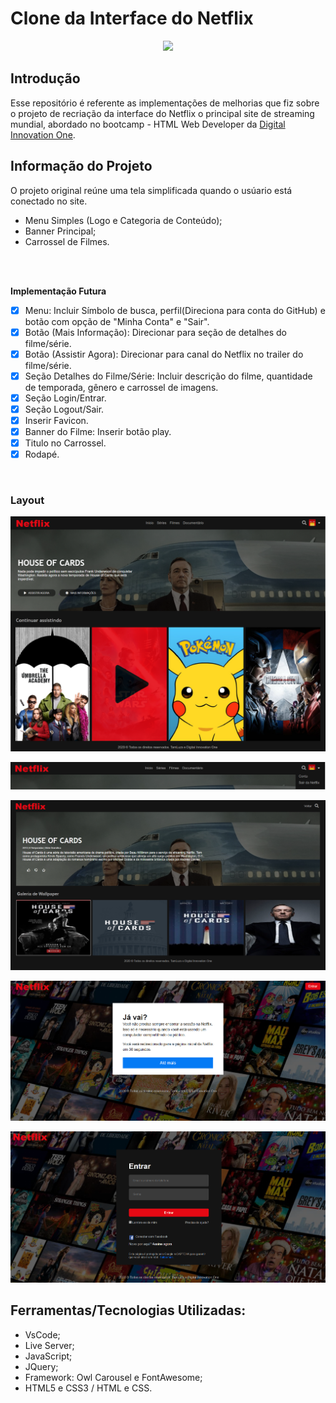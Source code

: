 # Clone da Interface do Netflix
<p align="center">
  <img src="https://www.popsci.com/resizer/0eQsCPRWhjB3PNPxqrtRnPNGxwA=/1200x628/smart/arc-anglerfish-arc2-prod-bonnier.s3.amazonaws.com/public/AUSBJ7SDRWXMD7VXVNJASUT6ME.jpg">
</p>

## Introdução
Esse repositório é referente as implementações de melhorias que fiz sobre o projeto de recriação da interface do Netflix o principal site de streaming mundial, abordado no bootcamp - HTML Web Developer da <a href="https://web.digitalinnovation.one">Digital Innovation One</a>.

## Informação do Projeto
O projeto original reúne uma tela simplificada quando o usúario está conectado no site.

- Menu Simples (Logo e Categoria de Conteúdo);
- Banner Principal;
- Carrossel de Filmes.

<br/><br/>

<b> Implementação Futura </b>
- [x] Menu: Incluir Símbolo de busca, perfil(Direciona para conta do GitHub) e botão com opção de "Minha Conta" e "Sair".
- [x] Botão (Mais Informação): Direcionar para seção de detalhes do filme/série. 
- [x] Botão (Assistir Agora): Direcionar para canal do Netflix no trailer do filme/série. 
- [x] Seção Detalhes do Filme/Série: Incluir descrição do filme, quantidade de temporada, gênero e carrossel de imagens. 
- [x] Seção Login/Entrar. 
- [x] Seção Logout/Sair. 
- [x] Inserir Favicon.
- [x] Banner do Filme: Inserir botão play.
- [x] Titulo no Carrossel.
- [x] Rodapé.

<br/>

### Layout
<p align="center">
    <img src="https://github.com/TamLuzs/Clone-InterfaceNetflix/blob/main/layout/home.png">
</p>

<p align="center">
    <img src="https://github.com/TamLuzs/Clone-InterfaceNetflix/blob/main/layout/menu.png">
</p>

<p align="center">
    <img src="https://github.com/TamLuzs/Clone-InterfaceNetflix/blob/main/layout/intro.png">
</p>


<p align="center">
    <img src="https://github.com/TamLuzs/Clone-InterfaceNetflix/blob/main/layout/logout.PNG">
</p>


<p align="center">
    <img src="https://github.com/TamLuzs/Clone-InterfaceNetflix/blob/main/layout/login.PNG">
</p>

## Ferramentas/Tecnologias Utilizadas:
- VsCode;
- Live Server;
- JavaScript;
- JQuery;
- Framework: Owl Carousel e FontAwesome;
- HTML5 e CSS3 / HTML e CSS.

